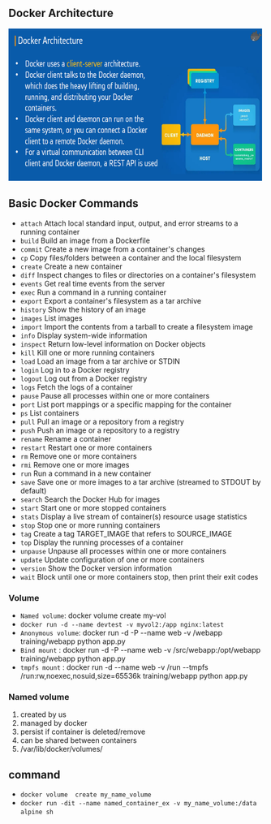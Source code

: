 ## Docker Architecture
<img src="https://github.com/mamunurrashid420/devops-mission-4months/blob/main/Linux/image/Docker_architecture.png" width="500" height="300">

## Basic Docker Commands
- `attach` Attach local standard input, output, and error streams to a running container
- `build` Build an image from a Dockerfile
- `commit` Create a new image from a container's changes
- `cp` Copy files/folders between a container and the local filesystem
- `create` Create a new container
- `diff` Inspect changes to files or directories on a container's filesystem
- `events` Get real time events from the server
- `exec` Run a command in a running container
- `export` Export a container's filesystem as a tar archive
- `history` Show the history of an image
- `images` List images
- `import` Import the contents from a tarball to create a filesystem image
- `info` Display system-wide information
- `inspect` Return low-level information on Docker objects
- `kill` Kill one or more running containers
- `load` Load an image from a tar archive or STDIN
- `login` Log in to a Docker registry
- `logout` Log out from a Docker registry
- `logs` Fetch the logs of a container
- `pause` Pause all processes within one or more containers
- `port` List port mappings or a specific mapping for the container
- `ps` List containers
- `pull` Pull an image or a repository from a registry
- `push` Push an image or a repository to a registry
- `rename` Rename a container
- `restart` Restart one or more containers
- `rm` Remove one or more containers
- `rmi` Remove one or more images
- `run` Run a command in a new container
- `save` Save one or more images to a tar archive (streamed to STDOUT by default)
- `search` Search the Docker Hub for images
- `start` Start one or more stopped containers
- `stats` Display a live stream of container(s) resource usage statistics
- `stop` Stop one or more running containers
- `tag` Create a tag TARGET_IMAGE that refers to SOURCE_IMAGE
- `top` Display the running processes of a container
- `unpause` Unpause all processes within one or more containers
- `update` Update configuration of one or more containers
- `version` Show the Docker version information
- `wait` Block until one or more containers stop, then print their exit codes
### Volume 
-  `Named volume`: docker volume create my-vol
-  `docker run -d --name devtest -v myvol2:/app nginx:latest`
-  `Anonymous volume`: docker run -d -P --name web -v /webapp training/webapp python app.py
-  `Bind mount` : docker run -d -P --name web -v /src/webapp:/opt/webapp training/webapp python app.py
- `tmpfs mount` :  docker run -d --name web -v /run --tmpfs /run:rw,noexec,nosuid,size=65536k training/webapp python app.py
### Named volume 
1. created by us
2. managed by docker
3. persist if container is deleted/remove
4. can be shared between containers
5. /var/lib/docker/volumes/
## command 
- `docker volume  create my_name_volume`
- `docker run -dit --name named_container_ex -v my_name_volume:/data alpine sh`

